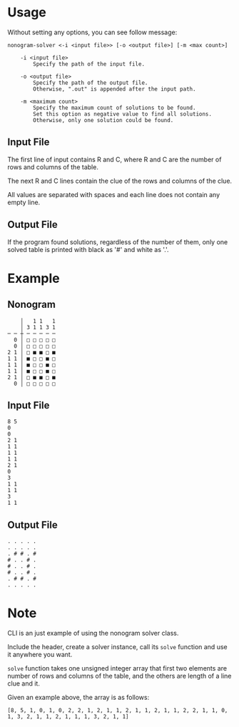 # Usage
Without setting any options, you can see follow message:
```
nonogram-solver <-i <input file>> [-o <output file>] [-m <max count>]

    -i <input file>
        Specify the path of the input file.

    -o <output file>
        Specify the path of the output file.
        Otherwise, ".out" is appended after the input path.

    -m <maximum count>
        Specify the maximum count of solutions to be found.
        Set this option as negative value to find all solutions.
        Otherwise, only one solution could be found.
```

## Input File
The first line of input contains R and C, where R and C are the number of rows and columns of the table.

The next R and C lines contain the clue of the rows and columns of the clue.

All values are separated with spaces and each line does not contain any empty line.

## Output File
If the program found solutions, regardless of the number of them, only one solved table is printed with black as '#' and white as '.'.

# Example
## Nonogram
```
    │   1 1   1
    │ 3 1 1 3 1
─ ─ ┼ ─ ─ ─ ─ ─
  0 │ □ □ □ □ □
  0 │ □ □ □ □ □
2 1 │ □ ■ ■ □ ■
1 1 │ ■ □ □ ■ □
1 1 │ ■ □ □ ■ □
1 1 │ ■ □ □ ■ □
2 1 │ □ ■ ■ □ ■
  0 │ □ □ □ □ □
```

## Input File
```
8 5
0
0
2 1
1 1
1 1
1 1
2 1
0
3
1 1
1 1
3
1 1
```

## Output File
```
. . . . . 
. . . . . 
. # # . # 
# . . # . 
# . . # . 
# . . # . 
. # # . # 
. . . . . 

```

# Note
CLI is an just example of using the nonogram solver class.

Include the header, create a solver instance, call its `solve` function and use it anywhere you want.

`solve` function takes one unsigned integer array that first two elements are number of rows and columns of the table, and the others are length of a line clue and it.

Given an example above, the array is as follows:
```
[8, 5, 1, 0, 1, 0, 2, 2, 1, 2, 1, 1, 2, 1, 1, 2, 1, 1, 2, 2, 1, 1, 0, 1, 3, 2, 1, 1, 2, 1, 1, 1, 3, 2, 1, 1]
```
